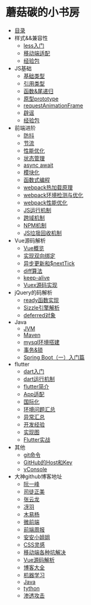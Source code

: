 # 蘑菇碳的小书房

* [目录](README.md)
* 样式&&兼容性
  * [less入门](css/less.md)
  * [移动端适配](css/LAYOUT.md)
  * [经验包](css/EXPERIENCE.md)
* JS基础
  * [基础类型](javascript/basal_type.md)
  * [引用类型](javascript/object_type.md)
  * [函数&尾递归](javascript/function.md)
  * [原型prototype](javascript/prototype.md)
  * [requestAnimationFrame](javascript/request_frame.md)
  * [辟谣](javascript/rumor.md)
  * [经验包](javascript/experience.md)
* 前端进阶
  * [防抖](sse/debounce.md)
  * [节流](sse/throttle.md)
  * [性能优化](sse/optimization.md)
  * [状态管理](sse/state_manage.md)
  * [async await](sse/async_await.md)
  * [模块化](sse/module.md)
  * [函数式编程](sse/function_program.md)
  * [webpack热加载原理](fed-tools/define_plugin.md)
  * [webpack环境检测与优化](fed-tools/define_plugin.md)
  * [webpack性能优化](fed-tools/define_plugin.md)
  <!-- * [Reactive Extensions](rxjs/rxjs.md) -->
  * [JS运行机制](sse/event_loop.md)
  * [跨域机制](browser/cross_origin.md)
  * [NPM机制](node/NPM.md)
  * [JS垃圾回收机制](browser/garbage_collection.md)
* Vue源码解析
  * [Vue概览](vue/base.md)
  * [实现双向绑定](vue/proxy.md)
  * [异步更新和$nextTick](vue/next_tick.md)
  * [diff算法](vue/diff.md)
  * [keep-alive](vue/keep_alive.md)
  * [Vuex源码实现](vue/vuex.md)
* jQuery的码解析
  * [ready函数实现](jQuery/ready.md)
  * [Sizzle引擎解析](jQuery/sizzle.md)
  * [deferred对象](jQuery/deferred.md)
* Java
  * [JVM](java/JVM.md)
  * [Maven](java/maven.md)
  * [mysql环境搭建](java/MYSQL.md)
  * [事务&锁](java/data_base.md)
  * [Spring Boot（一）入门篇](spring-boot/init.md)
  <!-- * [Spring Boot（二）注解](spring-boot/decoration.md) -->
* flutter
  * [dart入门](dart/PRIMER.md)
  * [dart运行机制](dart/event_loop.md)
  * [flutter简介](flutter/BRIEF.md)
  * [App适配](flutter/PRIMER.md)
  * [国际化](flutter/LOCAL.md)
  * [环境问题汇总](flutter/SCENES.md)
  * [异常汇总](flutter/EXCEPTION.md)
  * [开发经验](flutter/ISSUE.md)
  * [实现图](flutter/IMPLEMENT.md)
  * [Flutter实战](https://github.com/zhongmeizhi/fultter-example-app)
* 其他
  * [git命令](other/GIT.md)
  * [GitHub的Host和Key](other/GITHUB.md)
  * [vConsole](other/vConsole.md)
* 大神github博客地址
  * [阮一峰](https://github.com/ruanyf)
  * [司徒正美](https://github.com/RubyLouvre/mobileHack)
  * [张云龙](https://github.com/fouber/blog)
  * [冴羽](https://github.com/mqyqingfeng/Blog)
  * [木易杨](https://github.com/yygmind)
  * [微前端](https://github.com/phodal/microfrontends)
  * [前端周报](https://github.com/Tnfe/TNFE-Weekly)
  * [安安小姐姐](https://github.com/sisterAn/blog)
  * [CSS灵感](https://github.com/chokcoco/CSS-Inspiration)
  * [移动端各种坑解决](https://github.com/RubyLouvre/mobileHack)
  * [Vue源码解析](https://github.com/answershuto/learnVue)
  * [博客大全](https://github.com/libin1991/libin_Blog)
  * [机器学习](https://github.com/apachecn/AiLearning)
  * [Java](https://github.com/Snailclimb/JavaGuide)
  * [tython](https://github.com/jackfrued/Python-100-Days)
  * [渗透攻击](https://github.com/Micropoor/Micro8)